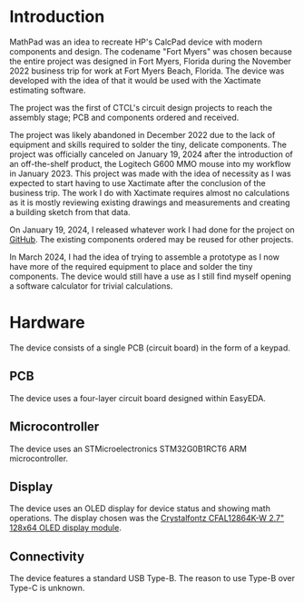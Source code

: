 # Introduction
MathPad was an idea to recreate HP's CalcPad device with modern components and design. The codename "Fort Myers" was chosen because the entire project was designed in Fort Myers, Florida during the November 2022 business trip for work at Fort Myers Beach, Florida. The device was developed with the idea of that it would be used with the Xactimate estimating software.

The project was the first of CTCL's circuit design projects to reach the assembly stage; PCB and components ordered and received.

The project was likely abandoned in December 2022 due to the lack of equipment and skills required to solder the tiny, delicate components. The project was officially canceled on January 19, 2024 after the introduction of an off-the-shelf product, the Logitech G600 MMO mouse into my workflow in January 2023. This project was made with the idea of necessity as I was expected to start having to use Xactimate after the conclusion of the business trip. The work I do with Xactimate requires almost no calculations as it is mostly reviewing existing drawings and measurements and creating a building sketch from that data.

On January 19, 2024, I released whatever work I had done for the project on [GitHub](https://github.com/ctcl-bregis/mathpad/tree/main). The existing components ordered may be reused for other projects.

In March 2024, I had the idea of trying to assemble a prototype as I now have more of the required equipment to place and solder the tiny components. The device would still have a use as I still find myself opening a software calculator for trivial calculations.

# Hardware
The device consists of a single PCB (circuit board) in the form of a keypad.

## PCB
The device uses a four-layer circuit board designed within EasyEDA. 

## Microcontroller
The device uses an STMicroelectronics STM32G0B1RCT6 ARM microcontroller. 

## Display
The device uses an OLED display for device status and showing math operations. The display chosen was the [Crystalfontz CFAL12864K-W 2.7" 128x64 OLED display module](https://www.crystalfontz.com/product/cfal12864kw-128x64-white-graphic-oled).

## Connectivity
The device features a standard USB Type-B. The reason to use Type-B over Type-C is unknown.

